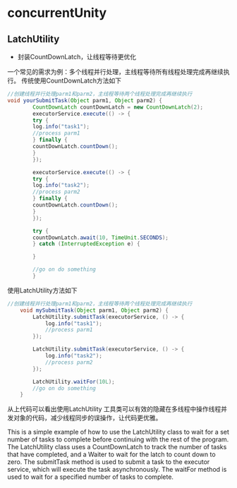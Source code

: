 # concurrentUnity
 
## LatchUtility
- 封装CountDownLatch，让线程等待更优化

一个常见的需求为例：多个线程并行处理，主线程等待所有线程处理完成再继续执行。
传统使用CountDownLatch方法如下
```java
//创建线程并行处理parm1和parm2，主线程等待两个线程处理完成再继续执行
void yourSubmitTask(Object parm1, Object parm2) {
        CountDownLatch countDownLatch = new CountDownLatch(2);
        executorService.execute(() -> {
        try {
        log.info("task1");
        //process parm1
        } finally {
        countDownLatch.countDown();
        }
        });

        executorService.execute(() -> {
        try {
        log.info("task2");
        //process parm2
        } finally {
        countDownLatch.countDown();
        }
        });

        try {
        countDownLatch.await(10, TimeUnit.SECONDS);
        } catch (InterruptedException e) {

        }

        //go on do something
        }
```

使用LatchUtility方法如下
```java
//创建线程并行处理parm1和parm2，主线程等待两个线程处理完成再继续执行
    void mySubmitTask(Object parm1, Object parm2) {
        LatchUtility.submitTask(executorService, () -> {
            log.info("task1");
            //process parm1
        });

        LatchUtility.submitTask(executorService, () -> {
            log.info("task2");
            //process parm2
        });

        LatchUtility.waitFor(10L);
        //go on do something
    }
```

从上代码可以看出使用LatchUtility 工具类可以有效的隐藏在多线程中操作线程并发对象的代码，减少线程同步的误操作，让代码更优雅。

This is a simple example of how to use the LatchUtility class to wait for a set number of tasks to complete before continuing with the rest of the program. The LatchUtility class uses a CountDownLatch to track the number of tasks that have completed, and a Waiter to wait for the latch to count down to zero. The submitTask method is used to submit a task to the executor service, which will execute the task asynchronously. The waitFor method is used to wait for a specified number of tasks to complete.

